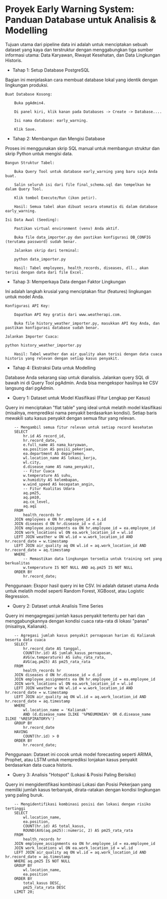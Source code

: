 # Proyek Early Warning System: Panduan Database untuk Analisis & Modelling


Tujuan utama dari pipeline data ini adalah untuk menciptakan sebuah dataset yang kaya dan terstruktur dengan menggabungkan tiga sumber informasi utama: Data Karyawan, Riwayat Kesehatan, dan Data Lingkungan Historis.

* Tahap 1: Setup Database PostgreSQL

Bagian ini menjelaskan cara membuat database lokal yang identik dengan lingkungan produksi.

    Buat Database Kosong:

        Buka pgAdmin4.

        Di panel kiri, klik kanan pada Databases -> Create -> Database....

        Isi nama database: early_warning.

        Klik Save.

* Tahap 2: Membangun dan Mengisi Database

Proses ini menggunakan skrip SQL manual untuk membangun struktur dan skrip Python untuk mengisi data.

    Bangun Struktur Tabel:

        Buka Query Tool untuk database early_warning yang baru saja Anda buat.

        Salin seluruh isi dari file final_schema.sql dan tempelkan ke dalam Query Tool.

        Klik tombol Execute/Run (ikon petir).

        Hasil: Semua tabel akan dibuat secara otomatis di dalam database early_warning.

    Isi Data Awal (Seeding):

        Pastikan virtual environment (venv) Anda aktif.

        Buka file data_importer.py dan pastikan konfigurasi DB_CONFIG (terutama password) sudah benar.

        Jalankan skrip dari terminal:

        python data_importer.py

        Hasil: Tabel employees, health_records, diseases, dll., akan terisi dengan data dari file Excel.

* Tahap 3: Memperkaya Data dengan Faktor Lingkungan

Ini adalah langkah krusial yang menciptakan fitur (features) lingkungan untuk model Anda.

    Konfigurasi API Key:

        Dapatkan API Key gratis dari www.weatherapi.com.

        Buka file history_weather_importer.py, masukkan API Key Anda, dan pastikan konfigurasi database sudah benar.

    Jalankan Importer Cuaca:

    python history_weather_importer.py

        Hasil: Tabel weather dan air_quality akan terisi dengan data cuaca historis yang relevan dengan setiap kasus penyakit.

* Tahap 4: Ekstraksi Data untuk Modelling

Database Anda sekarang siap untuk dianalisis. Jalankan query SQL di bawah ini di Query Tool pgAdmin. Anda bisa mengekspor hasilnya ke CSV langsung dari pgAdmin.
* Query 1: Dataset untuk Model Klasifikasi (Fitur Lengkap per Kasus)

Query ini menciptakan "flat table" yang ideal untuk melatih model klasifikasi (misalnya, memprediksi nama penyakit berdasarkan kondisi). Setiap baris mewakili satu kasus penyakit dengan semua fitur yang relevan.

        -- Mengambil semua fitur relevan untuk setiap record kesehatan
        SELECT
            hr.id AS record_id,
            hr.record_date,
            e.full_name AS nama_karyawan,
            ea.position AS posisi_pekerjaan,
            ea.department AS departemen,
            wl.location_name AS lokasi_kerja,
            wl.city,
            d.disease_name AS nama_penyakit,
            -- Fitur Cuaca
            w.temperature AS suhu,
            w.humidity AS kelembapan,
            w.wind_speed AS kecepatan_angin,
            -- Fitur Kualitas Udara
            aq.pm25,
            aq.pm10,
            aq.co_level,
            aq.aqi
        FROM
            health_records hr
        JOIN employees e ON hr.employee_id = e.id
        JOIN diseases d ON hr.disease_id = d.id
        JOIN employee_assignments ea ON hr.employee_id = ea.employee_id
        JOIN work_locations wl ON ea.work_location_id = wl.id
        LEFT JOIN weather w ON wl.id = w.work_location_id AND hr.record_date = w.timestamp
        LEFT JOIN air_quality aq ON wl.id = aq.work_location_id AND hr.record_date = aq.timestamp
        WHERE
            -- Memastikan data lingkungan tersedia untuk training set yang berkualitas
            w.temperature IS NOT NULL AND aq.pm25 IS NOT NULL
        ORDER BY
            hr.record_date;

Penggunaan: Ekspor hasil query ini ke CSV. Ini adalah dataset utama Anda untuk melatih model seperti Random Forest, XGBoost, atau Logistic Regression.
* Query 2: Dataset untuk Analisis Time Series

Query ini mengagregasi jumlah kasus penyakit tertentu per hari dan menggabungkannya dengan kondisi cuaca rata-rata di lokasi "panas" (misalnya, Kalianak).

        -- Agregasi jumlah kasus penyakit pernapasan harian di Kalianak beserta data cuaca
        SELECT
            hr.record_date AS tanggal,
            COUNT(hr.id) AS jumlah_kasus_pernapasan,
            AVG(w.temperature) AS suhu_rata_rata,
            AVG(aq.pm25) AS pm25_rata_rata
        FROM
            health_records hr
        JOIN diseases d ON hr.disease_id = d.id
        JOIN employee_assignments ea ON hr.employee_id = ea.employee_id
        JOIN work_locations wl ON ea.work_location_id = wl.id
        LEFT JOIN weather w ON wl.id = w.work_location_id AND hr.record_date = w.timestamp
        LEFT JOIN air_quality aq ON wl.id = aq.work_location_id AND hr.record_date = aq.timestamp
        WHERE
            wl.location_name = 'Kalianak'
            AND (d.disease_name ILIKE '%PNEUMONIA%' OR d.disease_name ILIKE '%RESPIRATORY%')
        GROUP BY
            hr.record_date
        HAVING
            COUNT(hr.id) > 0
        ORDER BY
            hr.record_date;

Penggunaan: Dataset ini cocok untuk model forecasting seperti ARIMA, Prophet, atau LSTM untuk memprediksi lonjakan kasus penyakit berdasarkan data cuaca historis.
* Query 3: Analisis "Hotspot" (Lokasi & Posisi Paling Berisiko)

Query ini mengidentifikasi kombinasi Lokasi dan Posisi Pekerjaan yang memiliki jumlah kasus terbanyak, dirata-ratakan dengan kondisi lingkungan yang paling buruk.

        -- Mengidentifikasi kombinasi posisi dan lokasi dengan risiko tertinggi
        SELECT
            wl.location_name,
            ea.position,
            COUNT(hr.id) AS total_kasus,
            ROUND(AVG(aq.pm25)::numeric, 2) AS pm25_rata_rata
        FROM
            health_records hr
        JOIN employee_assignments ea ON hr.employee_id = ea.employee_id
        JOIN work_locations wl ON ea.work_location_id = wl.id
        LEFT JOIN air_quality aq ON wl.id = aq.work_location_id AND hr.record_date = aq.timestamp
        WHERE aq.pm25 IS NOT NULL
        GROUP BY
            wl.location_name,
            ea.position
        ORDER BY
            total_kasus DESC,
            pm25_rata_rata DESC
        LIMIT 20;

